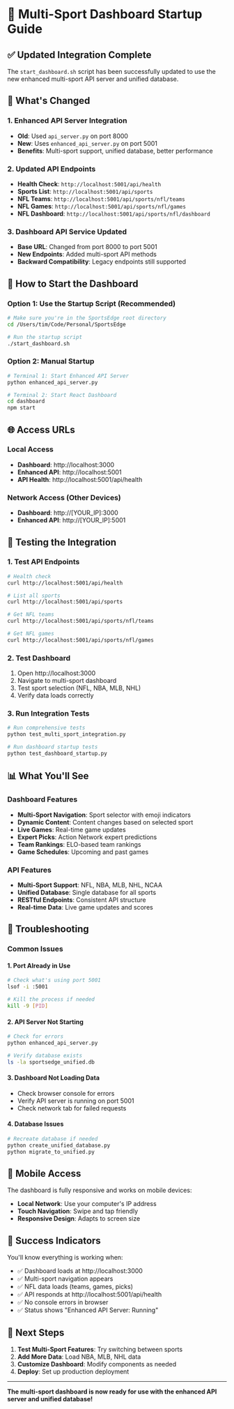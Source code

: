 # 🚀 Multi-Sport Dashboard Startup Guide

## ✅ **Updated Integration Complete**

The `start_dashboard.sh` script has been successfully updated to use the new enhanced multi-sport API server and unified database.

## 🎯 **What's Changed**

### 1. **Enhanced API Server Integration**
- **Old**: Used `api_server.py` on port 8000
- **New**: Uses `enhanced_api_server.py` on port 5001
- **Benefits**: Multi-sport support, unified database, better performance

### 2. **Updated API Endpoints**
- **Health Check**: `http://localhost:5001/api/health`
- **Sports List**: `http://localhost:5001/api/sports`
- **NFL Teams**: `http://localhost:5001/api/sports/nfl/teams`
- **NFL Games**: `http://localhost:5001/api/sports/nfl/games`
- **NFL Dashboard**: `http://localhost:5001/api/sports/nfl/dashboard`

### 3. **Dashboard API Service Updated**
- **Base URL**: Changed from port 8000 to port 5001
- **New Endpoints**: Added multi-sport API methods
- **Backward Compatibility**: Legacy endpoints still supported

## 🚀 **How to Start the Dashboard**

### Option 1: Use the Startup Script (Recommended)
```bash
# Make sure you're in the SportsEdge root directory
cd /Users/tim/Code/Personal/SportsEdge

# Run the startup script
./start_dashboard.sh
```

### Option 2: Manual Startup
```bash
# Terminal 1: Start Enhanced API Server
python enhanced_api_server.py

# Terminal 2: Start React Dashboard
cd dashboard
npm start
```

## 🌐 **Access URLs**

### Local Access
- **Dashboard**: http://localhost:3000
- **Enhanced API**: http://localhost:5001
- **API Health**: http://localhost:5001/api/health

### Network Access (Other Devices)
- **Dashboard**: http://[YOUR_IP]:3000
- **Enhanced API**: http://[YOUR_IP]:5001

## 🧪 **Testing the Integration**

### 1. **Test API Endpoints**
```bash
# Health check
curl http://localhost:5001/api/health

# List all sports
curl http://localhost:5001/api/sports

# Get NFL teams
curl http://localhost:5001/api/sports/nfl/teams

# Get NFL games
curl http://localhost:5001/api/sports/nfl/games
```

### 2. **Test Dashboard**
1. Open http://localhost:3000
2. Navigate to multi-sport dashboard
3. Test sport selection (NFL, NBA, MLB, NHL)
4. Verify data loads correctly

### 3. **Run Integration Tests**
```bash
# Run comprehensive tests
python test_multi_sport_integration.py

# Run dashboard startup tests
python test_dashboard_startup.py
```

## 📊 **What You'll See**

### Dashboard Features
- **Multi-Sport Navigation**: Sport selector with emoji indicators
- **Dynamic Content**: Content changes based on selected sport
- **Live Games**: Real-time game updates
- **Expert Picks**: Action Network expert predictions
- **Team Rankings**: ELO-based team rankings
- **Game Schedules**: Upcoming and past games

### API Features
- **Multi-Sport Support**: NFL, NBA, MLB, NHL, NCAA
- **Unified Database**: Single database for all sports
- **RESTful Endpoints**: Consistent API structure
- **Real-time Data**: Live game updates and scores

## 🔧 **Troubleshooting**

### Common Issues

#### 1. **Port Already in Use**
```bash
# Check what's using port 5001
lsof -i :5001

# Kill the process if needed
kill -9 [PID]
```

#### 2. **API Server Not Starting**
```bash
# Check for errors
python enhanced_api_server.py

# Verify database exists
ls -la sportsedge_unified.db
```

#### 3. **Dashboard Not Loading Data**
- Check browser console for errors
- Verify API server is running on port 5001
- Check network tab for failed requests

#### 4. **Database Issues**
```bash
# Recreate database if needed
python create_unified_database.py
python migrate_to_unified.py
```

## 📱 **Mobile Access**

The dashboard is fully responsive and works on mobile devices:
- **Local Network**: Use your computer's IP address
- **Touch Navigation**: Swipe and tap friendly
- **Responsive Design**: Adapts to screen size

## 🎉 **Success Indicators**

You'll know everything is working when:
- ✅ Dashboard loads at http://localhost:3000
- ✅ Multi-sport navigation appears
- ✅ NFL data loads (teams, games, picks)
- ✅ API responds at http://localhost:5001/api/health
- ✅ No console errors in browser
- ✅ Status shows "Enhanced API Server: Running"

## 🔮 **Next Steps**

1. **Test Multi-Sport Features**: Try switching between sports
2. **Add More Data**: Load NBA, MLB, NHL data
3. **Customize Dashboard**: Modify components as needed
4. **Deploy**: Set up production deployment

---

**The multi-sport dashboard is now ready for use with the enhanced API server and unified database!**
